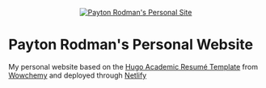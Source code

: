 <p align="center"><a href="https://www.paytonelyce.com/" target="_blank" rel="noopener"><img src="icon.png" alt="Payton Rodman's Personal Site"></a></p>

# Payton Rodman's Personal Website

My personal website based on the [Hugo Academic Resumé Template](https://github.com/wowchemy/wowchemy-hugo-modules) from [Wowchemy](https://wowchemy.com/) and deployed through [Netlify](https://www.netlify.com/)
